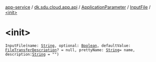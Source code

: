 [app-service](../../../index.md) / [dk.sdu.cloud.app.api](../../index.md) / [ApplicationParameter](../index.md) / [InputFile](index.md) / [&lt;init&gt;](./-init-.md)

# &lt;init&gt;

`InputFile(name: `[`String`](https://kotlinlang.org/api/latest/jvm/stdlib/kotlin/-string/index.html)`, optional: `[`Boolean`](https://kotlinlang.org/api/latest/jvm/stdlib/kotlin/-boolean/index.html)`, defaultValue: `[`FileTransferDescription`](../../-file-transfer-description/index.md)`? = null, prettyName: `[`String`](https://kotlinlang.org/api/latest/jvm/stdlib/kotlin/-string/index.html)` = name, description: `[`String`](https://kotlinlang.org/api/latest/jvm/stdlib/kotlin/-string/index.html)` = "")`
